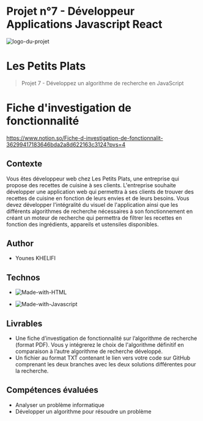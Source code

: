 # Projet n°7 - Développeur Applications Javascript React

![logo-du-projet](https://user.oc-static.com/upload/2020/08/14/15973932905401_logo%20%281%29.png)

# Les Petits Plats

> Projet 7 - Développez un algorithme de recherche en JavaScript

# Fiche d'investigation de fonctionnalité

https://www.notion.so/Fiche-d-investigation-de-fonctionnalit-36299417183646bda2a8d622163c3124?pvs=4


## Contexte

Vous êtes développeur web chez Les Petits Plats, une entreprise qui propose des recettes de cuisine à ses clients. L'entreprise souhaite développer une application web qui permettra à ses clients de trouver des recettes de cuisine en fonction de leurs envies et de leurs besoins.
Vous devez développer l'intégralité du visuel de l'application ainsi que les différents algorithmes de recherche nécessaires à son fonctionnement en créant un moteur de recherche qui permettra de filtrer les recettes en fonction des ingrédients, appareils et ustensiles disponibles.

## Author

- Younes KHELIFI

## Technos

- ![Made-with-HTML](https://img.shields.io/badge/Made%20with-HTML-red)
<!-- - ![Made-with-CSS](https://img.shields.io/badge/Made%20with-CSS-pink) -->
- ![Made-with-Javascript](https://img.shields.io/badge/Made%20with-Javascript-green)

## Livrables

- Une fiche d’investigation de fonctionnalité sur l’algorithme de recherche (format PDF). Vous y intégrerez le choix de l'algorithme définitif en comparaison à l’autre algorithme de recherche développé.
- Un fichier au format TXT contenant le lien vers votre code sur GitHub comprenant les deux branches avec les deux solutions différentes pour la recherche.

## Compétences évaluées

- Analyser un problème informatique
- Développer un algorithme pour résoudre un problème
